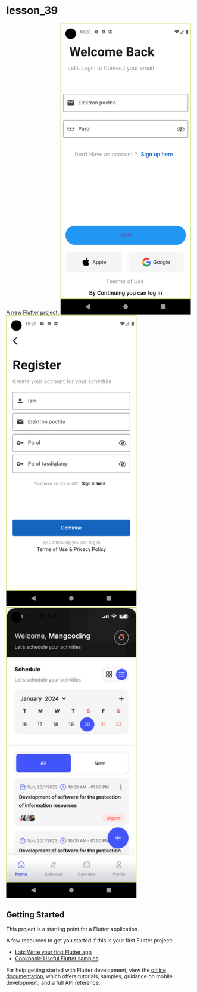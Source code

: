 # lesson_39

A new Flutter project.
<img src="assets/page1.png" width="350" title="hover text">
<img src="assets/register.png" width="350" title="hover text">
<img src="assets/page3.png" width="350" title="hover text">

## Getting Started

This project is a starting point for a Flutter application.

A few resources to get you started if this is your first Flutter project:

- [Lab: Write your first Flutter app](https://docs.flutter.dev/get-started/codelab)
- [Cookbook: Useful Flutter samples](https://docs.flutter.dev/cookbook)

For help getting started with Flutter development, view the
[online documentation](https://docs.flutter.dev/), which offers tutorials,
samples, guidance on mobile development, and a full API reference.
